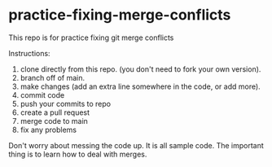 # practice-fixing-merge-conflicts
This repo is for practice fixing git merge conflicts

Instructions:

1) clone directly from this repo. (you don't need to fork your own version).
2) branch off of main.
3) make changes (add an extra line somewhere in the code, or add more).
4) commit code
5) push your commits to repo
6) create a pull request
7) merge code to main
8) fix any problems

Don't worry about messing the code up. It is all sample code. The important thing is to learn how to deal with merges.
